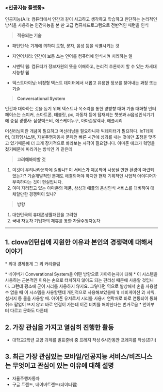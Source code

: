 ### **<인공지능 플랫폼>**

인공지능(A.I): 컴퓨터에서 인간과 같이 사고하고 생각하고 학습하고 판단하는 논리적인 방식을 사용하는 인간지능을 본 딴 고급 컴퓨처프로그램으로 전반적인 패턴을 인식

>**적용되는 기술**

* 패턴인식: 기계에 의하여 도형, 문자, 음성 등을 식별시키는 것
* 자연어처리: 인간이 보통 쓰는 언어를 컴퓨터에 인식시켜 처리하는 일  
  
  
* 시멘틱 웹: 컴퓨터가 정보자원의 뜻을 이해하고, 논리적 추론까지 할 수 있는 차세대 지능형 웹  

* 텍스트마이닝: 비정형 텍스트 데이터에서 새롭고 유용한 정보를 찾아내는 과정 또는 기술

>**Conversational System**  

인간과 대화하는 것을 돕기 위해 텍스트나 목소리를 통한 양방향 대화 기술
대화형 인터페이스는 스피커, 스마트폰, 태블릿, pc, 자동차 등에 탑재되는 챗봇과 ai음성인식기기에 중점
경쟁사: 삼성빅스비, 에스케이누구, 아마존알렉사, 애플시리

머신러닝이란 개념이 필요하고 머신러닝을 필요하니까 빅데이터가 필요하다.
IoT데이터, 대화형시스템, 자율주행자동차
문제점 빠른 시간에 성과를 내는 것에만 초점을 맞추고 있기때문에 더 크게 장기적으로 바라보는 시각이 필요합니다.
아마존  에코가 혁명을 쳤기때문에 따라가는 방식인 거 같은데 
  
    
    

>**고려해봐야할 것**

1. 이것이 우리나라문화에 걸맞나?
이 서비스가 제공되어 사용될 만한 환경이 마련되었는가?
기술개발적인 문제도 해결되어야 하지만 현재 기획적인 사업적 아이디어가 부족하다는 것이 현실입니다.
2. 이미 자리잡고 있는 아마존의 제품, 삼성과 애플의 음성인식 서비스를 대비하여 대채할만한 경쟁력이 있나?

>**방향**

1. 대한민국의 휴대폰생활패턴을 고려한
2. 국내 자동차 기업과의 제휴를 통한 자율주행자동차

---

## 1. clova인턴십에 지원한 이유과 본인의 경쟁력에 대해서 이야기  
<p>* 외대 경제통계 그 외 커리큘럼</p>
* 네이버가 Converational System을 어떤 방향으로 가야하는지에 대해
* 이 시스템을 사용하는 근본적인 이유는 손으로 터치하지 않아도 되는 편리성 때문에 사용할 것입니다. 그런데 평소에 굳이 시리를 사용하지 않지요. 그렇다면 역으로 발상해서 손을 사용할 수 없을 때 이 시스템을 사용할텐데 개인적으로 사용해보았을때 1) 네비게이션 2) 샤워, 설거지 등 물을 사용할 때.
아이폰 유저로서 시리를 사용시 연락처로 바로 연동되어 통화 취소 팝업이 뜨지 않고 바로 연결이 가는데 이건 터치를 해야한다는 번거로움
* 언어부터 다르고 문화도 다른데 

## 2. 가장 관심을 가지고 열심히 진행한 활동  
* 대학교2학년 교양 과제를 발표준비 중 프레지 작성 6시간동안 프레지를 작성(끈기)

## 3. 최근 가장 관심있는 모바일/인공지능 서비스/비즈니스는 무엇이고 관심이 있는 이유에 대해 설명
* 자율주행자동차
* 구글 트렌드, 네이버트랜드(데이터랩)





